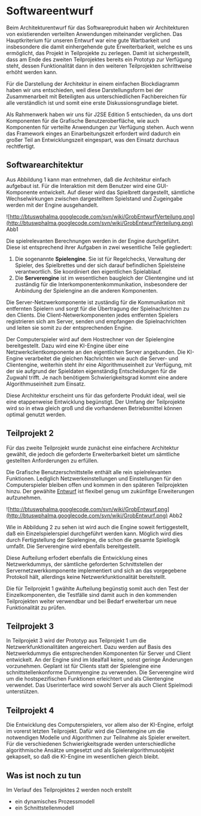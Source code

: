 # Softwareentwurf #

Beim Architekturentwurf für das Softwareprodukt haben wir Architekturen von existierenden verteilten Anwendungen miteinander verglichen. Das Hauptkriterium für unseren Entwurf war eine gute Wartbarkeit und insbesondere die damit einhergehende gute Erweiterbarkeit, welche es uns ermöglicht, das Projekt in Teilprojekte zu zerlegen. Damit ist sichergestellt, dass am Ende des zweiten Teilprojektes bereits ein Prototyp zur Verfügung steht, dessen Funktionalität dann in den weiteren Teilprojekten schrittweise erhöht werden kann.

Für die Darstellung der Architektur in einem einfachen Blockdiagramm haben wir uns entschieden, weil diese Darstellungsform bei der Zusammenarbeit mit Beteiligten aus unterschiedlichen Fachbereichen für alle verständlich ist und somit eine erste Diskussionsgrundlage bietet.

Als Rahmenwerk haben wir uns für J2SE Edition 5 entschieden, da uns dort Komponenten für die Grafische Benutzeroberfläche, wie auch Komponenten für verteilte Anwendungen zur Verfügung stehen. Auch wenn das Framework einges an Einarbeitungszeit erfordert wird dadurch ein großer Teil an Entwicklungszeit eingespart, was den Einsatz durchaus rechtfertigt.

## Softwarearchitektur ##

Aus Abbildung 1 kann man entnehmen, daß die Architektur einfach aufgebaut ist. Für die Interaktion mit dem Benutzer wird eine GUI-Komponente entwickelt. Auf dieser wird das Spielbrett dargestellt, sämtliche Wechselwirkungen zwischen dargestelltem Spielstand und Zugeingabe werden mit der Engine ausgehandelt.

![http://btuswphalma.googlecode.com/svn/wiki/GrobEntwurfVerteilung.png](http://btuswphalma.googlecode.com/svn/wiki/GrobEntwurfVerteilung.png)
Abb1

Die spielrelevanten Berechnungen werden in der Engine durchgeführt. Diese ist entsprechend ihrer Aufgaben in zwei wesentliche Teile gegliedert:

  1. Die sogenannte **Spielengine**. Sie ist für Regelchecks, Verwaltung der Spieler, des Spielbrettes und der sich darauf befindlichen Spielsteine verantwortlich. Sie koordiniert den eigentlichen Spielablauf.
  1. Die **Serverengine** ist im wesentlichen baugleich der Clientengine und ist zuständig für die Interkomponentenkommunikation, insbesondere der Anbindung der Spielengine an die anderen Komponenten.

Die Server-Netzwerkomponente ist zuständig für die Kommunikation mit entfernten Spielern und sorgt für die Übertragung der Spielnachrichten zu den Clients. Die Client-Netwerkomponenten jedes entfernten Spielers registrieren sich am Server, senden und empfangen die Spielnachrichten und leiten sie somit zu der entsprechenden Engine.

Der Computerspieler wird auf dem Hostrechner von der Spielengine bereitgestellt. Dazu wird eine KI-Engine über eine Netzwerkclientkomponente an den eigentlichen Server angebunden. Die KI-Engine verarbeitet die gleichen Nachrichten wie auch die Server- und Clientengine, weiterhin steht ihr eine Algorithmuseinheit zur Verfügung, mit der sie aufgrund der Spieldaten eigenständig Entscheidungen für die Zugwahl trifft. Je nach benötigem Schwierigkeitsgrad kommt eine andere Algorithmuseinheit zum Einsatz.

Diese Architektur erscheint uns für das geforderte Produkt ideal, weil sie eine etappenweise Entwicklung begünstigt. Der Umfang der Teilprojekte wird so in etwa gleich groß und die vorhandenen Betriebsmittel können optimal genutzt werden.

## Teilprojekt 2 ##
Für das zweite Teilprojekt wurde zunächst eine einfachere Architektur gewählt, die jedoch die geforderte Erweiterbarkeit bietet um sämtliche gestellten Anforderungen zu erfüllen.

Die Grafische Benutzerschnittstelle enthält alle rein spielrelevanten Funktionen. Lediglich Netzwerkeinstellungen und Einstellungen für den Computerspieler bleiben offen und kommen in den späteren Teilprojekten hinzu. Der gewählte [Entwurf](http://code.google.com/p/btuswphalma/wiki/GuiEntwurf) ist flexibel genug um zukünfitge Erweiterungen aufzunehmen.

![http://btuswphalma.googlecode.com/svn/wiki/GrobEntwurf.png](http://btuswphalma.googlecode.com/svn/wiki/GrobEntwurf.png)
Abb2

Wie in Abbildung 2 zu sehen ist wird auch die Engine soweit fertiggestellt, daß ein Einzelspielerspiel durchgeführt werden kann. Möglich wird dies durch Fertigstellung der Spielengine, die schon die gesamte Spiellogik umfaßt. Die Serverengine wird ebenfalls bereitgestellt.

Diese Aufteilung erfodert ebenfalls die Entwicklung eines Netzwerkdummys, der sämtliche geforderten Schnittstellen der Servernetzwerkkomponente implementiert und sich an das vorgegebene Protokoll hält, allerdings keine Netzwerkfunktionalität bereitstellt.

Die für Teilprojekt 1 gwählte Aufteilung begünstig somit auch den Test der Einzelkomponenten, die Testfälle sind damit auch in den kommenden Teilprojekten weiter verwendbar und bei Bedarf erweiterbar um neue Funktionalität zu prüfen.

## Teilprojekt 3 ##
In Teilprojekt 3 wird der Prototyp aus Teilprojekt 1 um die Netzwerkfunktionalitäten angereichert. Dazu werden auf Basis des Netzwerkdummys die entsprechenden Komponenten für Server und Client entwickelt. An der Engine sind im Idealfall keine, sonst geringe Änderungen vorzunehmen. Geplant ist für Clients statt der Spielengine eine schnittstellenkonforme Dummyengine zu verwenden. Die Serverengine wird um die hostspezifischen Funktionen erleichtert und als Clientengine verwendet. Das Userinterface wird sowohl Server als auch Client Spielmodi unterstützen.

## Teilprojekt 4 ##
Die Entwicklung des Computerspielers, vor allem also der KI-Engine, erfolgt im vorerst letzten Teilprojekt. Dafür wird die Clientengine um die notwendigen Modelle und Algorithmen zur Teilnahme als Spieler erweitert. Für die verschiedenen Schwierigkeitsgrade werden unterschiedliche algorithmische Ansätze umgesetzt und als Spieleralgorithmusobjekt gekapselt, so daß die KI-Engine im wesentlichen gleich bleibt.

## Was ist noch zu tun ##
Im Verlauf des Teilprojektes 2 werden noch erstellt
  * ein dynamisches Prozessmodell
  * ein Schnittstellenmodell